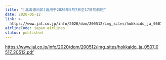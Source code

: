 ```yaml
---
title: "[北海道地区]适用于2020年5月7日至17日的航班"
date: 2020-05-12
link: >-
  https://www.jal.co.jp/info/2020/dom/200512/img_sites/hokkaido_ja_0507_0517_20512.pdf
airlineCode: japan_airlines
status: published
---
```

https://www.jal.co.jp/info/2020/dom/200512/img_sites/hokkaido_ja_0507_0517_20512.pdf
